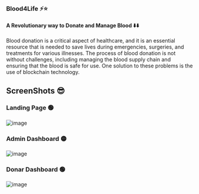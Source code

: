 ### Blood4Life ⚡⭐  
#### A Revolutionary way to Donate and Manage Blood ⬇️⬇️  

Blood donation is a critical aspect of healthcare, and it is an essential resource that is needed to save lives during emergencies, surgeries, and treatments for various illnesses. The process of blood donation is not without challenges, including managing the blood supply chain and ensuring that the blood is safe for use. One solution to these problems is the use of blockchain technology.  

## ScreenShots 😎  

### Landing Page  🟢

![image](https://user-images.githubusercontent.com/79698226/226161516-e681f083-5226-42b7-bcec-9e0d581d7ce0.png)  

### Admin Dashboard 🟡 

![image](https://user-images.githubusercontent.com/79698226/226161558-2f77ca5e-4cbd-41a8-842d-3c6861f6ecb3.png)

### Donar Dashboard  🟢

![image](https://user-images.githubusercontent.com/79698226/226161586-e2542475-e09c-49eb-8c9b-03864dd6dfa2.png)




